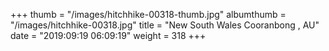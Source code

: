 +++
thumb = "/images/hitchhike-00318-thumb.jpg"
albumthumb = "/images/hitchhike-00318.jpg"
title = "New South Wales Cooranbong , AU"
date = "2019:09:19 06:09:19"
weight = 318
+++
